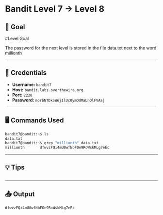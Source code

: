# Bandit Level 7 → Level 8

## 🧠 Goal

#Level Goal

The password for the next level is stored in the file data.txt next to the word millionth

---

## 🔐 Credentials

- **Username:** `bandit7`
- **Host:** `bandit.labs.overthewire.org`
- **Port:** `2220`
- **Password:** `morbNTDkSW6jIlUc0ymOdMaLnOlFVAaj`

---

## 🖥️ Commands Used

```bash
bandit7@bandit:~$ ls
data.txt
bandit7@bandit:~$ grep "millionth" data.txt
millionth       dfwvzFQi4mU0wfNbFOe9RoWskMLg7eEc

```
___

## 💡 Tips
```bash

```
___

## 📤 Output
```bash
dfwvzFQi4mU0wfNbFOe9RoWskMLg7eEc 
```

